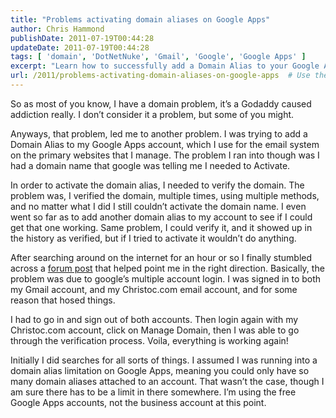 ```yaml
---
title: "Problems activating domain aliases on Google Apps"
author: Chris Hammond
publishDate: 2011-07-19T00:44:28
updateDate: 2011-07-19T00:44:28
tags: [ 'domain', 'DotNetNuke', 'Gmail', 'Google', 'Google Apps' ]
excerpt: "Learn how to successfully add a Domain Alias to your Google Apps account and troubleshoot verification issues caused by multiple account logins."
url: /2011/problems-activating-domain-aliases-on-google-apps  # Use the generated URL with year
---
```

<p>So as most of you know, I have a domain problem, it’s a Godaddy caused addiction really. I don’t consider it a problem, but some of you might.</p>  <p>Anyways, that problem, led me to another problem. I was trying to add a Domain Alias to my Google Apps account, which I use for the email system on the primary websites that I manage. The problem I ran into though was I had a domain name that google was telling me I needed to Activate. </p>  <p>In order to activate the domain alias, I needed to verify the domain. The problem was, I verified the domain, multiple times, using multiple methods, and no matter what I did I still couldn’t activate the domain name. I even went so far as to add another domain alias to my account to see if I could get that one working. Same problem, I could verify it, and it showed up in the history as verified, but if I tried to activate it wouldn’t do anything.</p>  <p>After searching around on the internet for an hour or so I finally stumbled across a <a href="https://www.google.com/support/forum/p/Google+Apps/thread?tid=17fd9d1d0f66582a&amp;hl=en" target="_blank">forum post</a> that helped point me in the right direction. Basically, the problem was due to google’s multiple account login. I was signed in to both my Gmail account, and my Christoc.com email account, and for some reason that hosed things.</p>  <p>I had to go in and sign out of both accounts. Then login again with my Christoc.com account, click on Manage Domain, then I was able to go through the verification process. Voila, everything is working again!</p>  <p>Initially I did searches for all sorts of things. I assumed I was running into a domain alias limitation on Google Apps, meaning you could only have so many domain aliases attached to an account. That wasn’t the case, though I am sure there has to be a limit in there somewhere. I’m using the free Google Apps accounts, not the business account at this point.</p>

